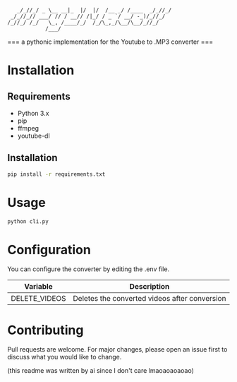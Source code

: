 ```     __ _____       ___  __  ___     __        __ __
   _/_//_/ _ \__ __|_  |/  |/  /__ _/ /____  _/_//_/
 _/_//_// ___/ // / __// /|_/ / _ `/ __/ -_)/_//_/  
/_//_/ /_/   \_, /____/_/  /_/\_,_/\__/\__/_//_/    
            /___/                                   
```
=== a pythonic implementation for the Youtube to .MP3 converter ===


# Installation

## Requirements
- Python 3.x
- pip
- ffmpeg
- youtube-dl

## Installation
```bash
pip install -r requirements.txt
```

# Usage
```bash
python cli.py
```

# Configuration
You can configure the converter by editing the .env file.

| Variable | Description |
| --- | --- |
| DELETE_VIDEOS | Deletes the converted videos after conversion |

# Contributing
Pull requests are welcome. For major changes, please open an issue first to discuss what you would like to change.

(this readme was written by ai since I don't care lmaoaoaoaoao)